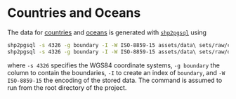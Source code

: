 # Countries and Oceans

The data for [countries](http://www.naturalearthdata.com/downloads/50m-cultural-vectors/) and [oceans](https://www.naturalearthdata.com/downloads/50m-physical-vectors/50m-physical-labels/) is generated with [`shp2pgsql`](https://postgis.net/docs/using_postgis_dbmanagement.html#shp2pgsql_usage) using

```bash
shp2pgsql -s 4326 -g boundary -I -W ISO-8859-15 assets/data\ sets/raw/countries/countries.dbf > src/database/init/countries.sql
shp2pgsql -s 4326 -g boundary -I -W ISO-8859-15 assets/data\ sets/raw/oceans/oceans.dbf > src/database/init/oceans.sql
```
where `-s 4326` specifies the WGS84 coordinate systems, `-g boundary` the column to contain the boundaries, `-I` to create an index of `boundary`, and `-W ISO-8859-15` the encoding of the stored data. The command is assumed to run from the root directory of the project.

